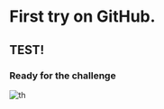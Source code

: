 # First try on GitHub.
## TEST! 
### Ready for the challenge 
![th](https://github.com/user-attachments/assets/7fb19e11-2f3d-491a-a167-1bcf4ebeb953)
